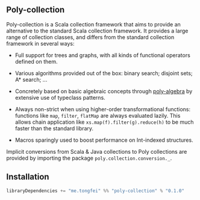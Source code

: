 ## Poly-collection

Poly-collection is a Scala collection framework that aims to provide an alternative to the standard
 Scala collection framework. It provides a large range of collection classes, and differs from
 the standard collection framework in several ways:
 
  - Full support for trees and graphs, with all kinds of functional operators defined on them.
  
  - Various algorithms provided out of the box: binary search; disjoint sets; A* search; ...

  - Concretely based on basic algebraic concepts through [poly-algebra](https://github.com/ctongfei/poly-algebra) by extensive use
   of typeclass patterns.
  
  - Always non-strict when using higher-order transformational functions: functions like
   `map`, `filter`, `flatMap` are always evaluated lazily. This allows chain application like 
   `xs.map(f).filter(g).reduce(h)` to be much faster than the standard library.
  
  - Macros sparingly used to boost performance on Int-indexed structures.

Implicit conversions from Scala & Java collections to Poly collections are provided by importing the
package `poly.collection.conversion._`.

## Installation

```scala
libraryDependencies += "me.tongfei" %% "poly-collection" % "0.1.0"
```

